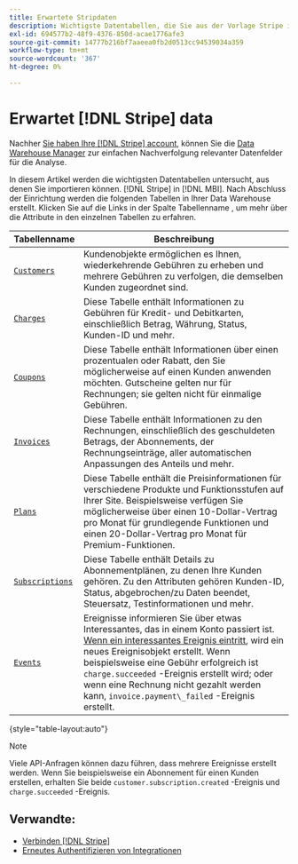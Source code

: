 ```yaml
---
title: Erwartete Stripdaten
description: Wichtigste Datentabellen, die Sie aus der Vorlage Stripe in importieren können [!DNL MBI].
exl-id: 694577b2-48f9-4376-850d-acae1776afe3
source-git-commit: 14777b216bf7aaeea0fb2d0513cc94539034a359
workflow-type: tm+mt
source-wordcount: '367'
ht-degree: 0%

---
```


# Erwartet [!DNL Stripe] data

Nachher [Sie haben Ihre [!DNL Stripe] account](../integrations/stripe.md), können Sie die [Data Warehouse Manager](../../../data-analyst/data-warehouse-mgr/tour-dwm.md) zur einfachen Nachverfolgung relevanter Datenfelder für die Analyse.

In diesem Artikel werden die wichtigsten Datentabellen untersucht, aus denen Sie importieren können. [!DNL Stripe] in [!DNL MBI]. Nach Abschluss der Einrichtung werden die folgenden Tabellen in Ihrer Data Warehouse erstellt. Klicken Sie auf die Links in der Spalte Tabellenname , um mehr über die Attribute in den einzelnen Tabellen zu erfahren.

| **Tabellenname** | **Beschreibung** |
|-----|-----|
| [`Customers`](https://stripe.com/docs/sources/customers) | Kundenobjekte ermöglichen es Ihnen, wiederkehrende Gebühren zu erheben und mehrere Gebühren zu verfolgen, die demselben Kunden zugeordnet sind. |
| [`Charges`](https://stripe.com/docs/payments/payment-intents/migration/charges) | Diese Tabelle enthält Informationen zu Gebühren für Kredit- und Debitkarten, einschließlich Betrag, Währung, Status, Kunden-ID und mehr. |
| [`Coupons`](https://stripe.com/docs/api/coupons/object) | Diese Tabelle enthält Informationen über einen prozentualen oder Rabatt, den Sie möglicherweise auf einen Kunden anwenden möchten. Gutscheine gelten nur für Rechnungen; sie gelten nicht für einmalige Gebühren. |
| [`Invoices`](https://stripe.com/docs/billing/migration/invoice-states) | Diese Tabelle enthält Informationen zu den Rechnungen, einschließlich des geschuldeten Betrags, der Abonnements, der Rechnungseinträge, aller automatischen Anpassungen des Anteils und mehr. |
| [`Plans`](https://stripe.com/docs/api/plans/object) | Diese Tabelle enthält die Preisinformationen für verschiedene Produkte und Funktionsstufen auf Ihrer Site. Beispielsweise verfügen Sie möglicherweise über einen 10-Dollar-Vertrag pro Monat für grundlegende Funktionen und einen 20-Dollar-Vertrag pro Monat für Premium-Funktionen. |
| [`Subscriptions`](https://stripe.com/docs/api/subscriptions/object) | Diese Tabelle enthält Details zu Abonnementplänen, zu denen Ihre Kunden gehören. Zu den Attributen gehören Kunden-ID, Status, abgebrochen/zu Daten beendet, Steuersatz, Testinformationen und mehr. |
| [`Events`](https://stripe.com/docs/development/dashboard/events) | Ereignisse informieren Sie über etwas Interessantes, das in einem Konto passiert ist. [Wenn ein interessantes Ereignis eintritt](https://stripe.com/docs/api/events/types), wird ein neues Ereignisobjekt erstellt. Wenn beispielsweise eine Gebühr erfolgreich ist `charge.succeeded` -Ereignis erstellt wird; oder wenn eine Rechnung nicht gezahlt werden kann, `invoice.payment\_failed` -Ereignis erstellt. |

{style="table-layout:auto"}

>[!NOTE]
>
>Viele API-Anfragen können dazu führen, dass mehrere Ereignisse erstellt werden. Wenn Sie beispielsweise ein Abonnement für einen Kunden erstellen, erhalten Sie beide `customer.subscription.created` -Ereignis und  `charge.succeeded` -Ereignis.

## Verwandte:

* [Verbinden [!DNL Stripe]](../integrations/stripe.md)
* [Erneutes Authentifizieren von Integrationen](https://experienceleague.adobe.com/docs/commerce-knowledge-base/kb/how-to/mbi-reauthenticating-integrations.html?lang=en)
